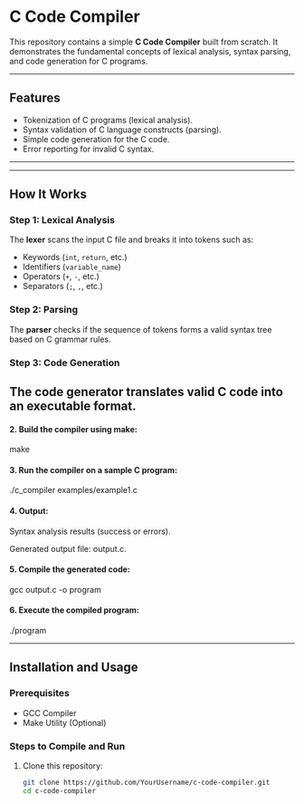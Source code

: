 # C Code Compiler

This repository contains a simple **C Code Compiler** built from scratch. It demonstrates the fundamental concepts of lexical analysis, syntax parsing, and code generation for C programs.

---

## Features

- Tokenization of C programs (lexical analysis).
- Syntax validation of C language constructs (parsing).
- Simple code generation for the C code.
- Error reporting for invalid C syntax.

---
---

## How It Works

### Step 1: Lexical Analysis
The **lexer** scans the input C file and breaks it into tokens such as:
- Keywords (`int`, `return`, etc.)
- Identifiers (`variable_name`)
- Operators (`+`, `-`, etc.)
- Separators (`;`, `,`, etc.)

### Step 2: Parsing
The **parser** checks if the sequence of tokens forms a valid syntax tree based on C grammar rules.

### Step 3: Code Generation
The **code generator** translates valid C code into an executable format.
---
#### 2. Build the compiler using make:

make


#### 3. Run the compiler on a sample C program:

./c_compiler examples/example1.c


#### 4. Output:

Syntax analysis results (success or errors).

Generated output file: output.c.



#### 5. Compile the generated code:

gcc output.c -o program


#### 6. Execute the compiled program:

./program

---

## Installation and Usage

### Prerequisites
- GCC Compiler
- Make Utility (Optional)

### Steps to Compile and Run

1. Clone this repository:
   ```bash
   git clone https://github.com/YourUsername/c-code-compiler.git
   cd c-code-compiler
